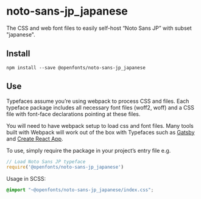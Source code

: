 
# noto-sans-jp_japanese

The CSS and web font files to easily self-host “Noto Sans JP” with subset "japanese".

## Install

`npm install --save @openfonts/noto-sans-jp_japanese`

## Use

Typefaces assume you’re using webpack to process CSS and files. Each typeface
package includes all necessary font files (woff2, woff) and a CSS file with
font-face declarations pointing at these files.

You will need to have webpack setup to load css and font files. Many tools built
with Webpack will work out of the box with Typefaces such as [Gatsby](https://github.com/gatsbyjs/gatsby)
and [Create React App](https://github.com/facebookincubator/create-react-app).

To use, simply require the package in your project’s entry file e.g.

```javascript
// Load Noto Sans JP typeface
require('@openfonts/noto-sans-jp_japanese')
```

Usage in SCSS:
```scss
@import "~@openfonts/noto-sans-jp_japanese/index.css";
```

